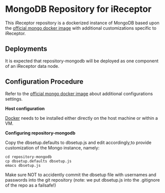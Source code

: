 MongoDB Repository for iReceptor
================================

This iReceptor repository is a dockerized instance of MongoDB based
upon the [official mongo docker
image](https://hub.docker.com/_/mongo/) with additional customizations
specific to iReceptor.

## Deployments

It is expected that repository-mongodb will be deployed	as one
component of an iReceptor data node.

## Configuration Procedure

Refer to the [official mongo docker
image](https://hub.docker.com/_/mongo/) about additional
configurations settings.

**Host configuration**

[Docker](https://www.docker.com) needs to be installed either directly on the host machine or within a VM.

**Configuring repository-mongodb**

Copy the dbsetup.defaults to dbsetup.js and edit accordingly,to provide customization of the Mongo instance, namely:

```
cd repository-mongodb
cp dbsetup.defaults dbsetup.js
emacs dbsetup.js
```

Make sure NOT to accidently commit the dbsetup file with usernames and passwords into the 
git repository (note: we put dbsetup.js into the .gitignore of the repo as a failsafe!)